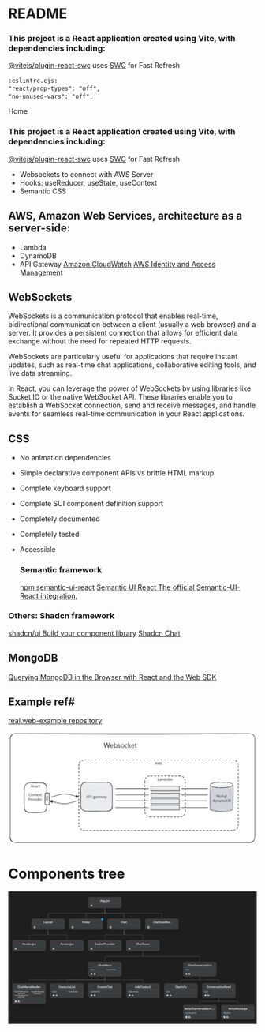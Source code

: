 # README

### This project is a React application created using Vite, with dependencies including:

<a href="https://github.com/vitejs/vite-plugin-react-swc">@vitejs/plugin-react-swc</a> uses <a href="https://swc.rs/" rel="nofollow">SWC</a> for Fast Refresh

```dotnetcli
:eslintrc.cjs:
"react/prop-types": "off",
"no-unused-vars": "off",
```

Home

### This project is a React application created using Vite, with dependencies including:

[](https://github.com/vitejs/vite-plugin-react-swc)[@vitejs/plugin-react-swc](https://github.com/vitejs/vite-plugin-react-swc) uses [](https://swc.rs/)[SWC](https://swc.rs/) for Fast Refresh

- Websockets to connect with AWS Server
- Hooks: useReducer, useState, useContext
- Semantic CSS

## AWS, Amazon Web Services, architecture as a server-side:

- Lambda
- DynamoDB
- API Gateway [Amazon CloudWatch](https://aws.amazon.com/cloudwatch/) [AWS Identity and Access Management](https://aws.amazon.com/iam/)

## WebSockets

WebSockets is a communication protocol that enables real-time, bidirectional communication between a client (usually a web browser) and a server. It provides a persistent connection that allows for efficient data exchange without the need for repeated HTTP requests.

WebSockets are particularly useful for applications that require instant updates, such as real-time chat applications, collaborative editing tools, and live data streaming.

In React, you can leverage the power of WebSockets by using libraries like Socket.IO or the native WebSocket API. These libraries enable you to establish a WebSocket connection, send and receive messages, and handle events for seamless real-time communication in your React applications.

## CSS

- No animation dependencies

- Simple declarative component APIs vs brittle HTML markup

- Complete keyboard support

- Complete SUI component definition support

- Completely documented

- Completely tested

- Accessible
  
  ### Semantic framework
  
  [npm semantic-ui-react](https://www.npmjs.com/package/semantic-ui-react) [Semantic UI React The official Semantic-UI-React integration.](https://react.semantic-ui.com/)

### Others: Shadcn framework

[shadcn/ui Build your component library](https://ui.shadcn.com/) [Shadcn Chat](https://www.builtatlightspeed.com/theme/jakobhoeg-shadcn-chat)

## MongoDB

[Querying MongoDB in the Browser with React and the Web SDK](https://github.com/mongodb-developer/realm-web-example/tree/master)

## Example ref#

[real.web-example repository](https://github.com/mongodb-developer/realm-web-example/tree/master)

![websocket.jpg](.\assets\websocket.jpg)

# Components tree

![components_Tree.jpg](.\assets\components_Tree.jpg)

